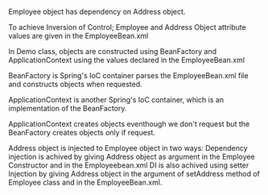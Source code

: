 Employee object has dependency on Address object.

To achieve Inversion of Control;
Employee and Address Object attribute values are given in the EmployeeBean.xml

In Demo class, objects are constructed using BeanFactory and ApplicationContext using the values declared in the EmployeeBean.xml

BeanFactory is Spring's IoC container parses the EmployeeBean.xml file and constructs objects when requested.

ApplicationContext is another Spring's IoC container, which is an implementation of the BeanFactory.

ApplicationContext creates objects eventhough we don't request but the BeanFactory creates objects only if request.

Address object is injected to Employee object in two ways:
Dependency injection is achived by giving Address object as argument in the Employee Constructor and <constructor-arg> 
in the Employeebean.xml 
DI is also achived using setter Injection by giving Address object in the argument of setAddress method of Employee class
and <property > in the EmployeeBean.xml.


